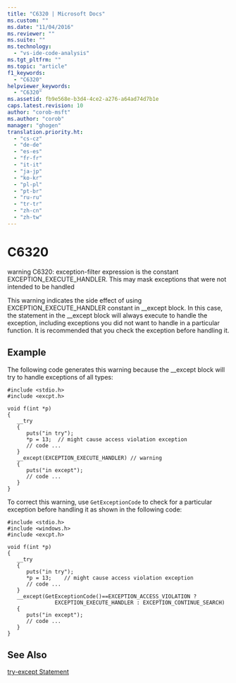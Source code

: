 ```yaml
---
title: "C6320 | Microsoft Docs"
ms.custom: ""
ms.date: "11/04/2016"
ms.reviewer: ""
ms.suite: ""
ms.technology: 
  - "vs-ide-code-analysis"
ms.tgt_pltfrm: ""
ms.topic: "article"
f1_keywords: 
  - "C6320"
helpviewer_keywords: 
  - "C6320"
ms.assetid: fb9e568e-b3d4-4ce2-a276-a64ad74d7b1e
caps.latest.revision: 10
author: "corob-msft"
ms.author: "corob"
manager: "ghogen"
translation.priority.ht: 
  - "cs-cz"
  - "de-de"
  - "es-es"
  - "fr-fr"
  - "it-it"
  - "ja-jp"
  - "ko-kr"
  - "pl-pl"
  - "pt-br"
  - "ru-ru"
  - "tr-tr"
  - "zh-cn"
  - "zh-tw"
---
```

# C6320
warning C6320: exception-filter expression is the constant EXCEPTION_EXECUTE_HANDLER. This may mask exceptions that were not intended to be handled  
  
 This warning indicates the side effect of using EXCEPTION_EXECUTE_HANDLER constant in __except block. In this case, the statement in the \__except block will always execute to handle the exception, including exceptions you did not want to handle in a particular function. It is recommended that you check the exception before handling it.  
  
## Example  
 The following code generates this warning because the __except block will try to handle exceptions of all types:  
  
```  
#include <stdio.h>   
#include <excpt.h>   
  
void f(int *p)   
{   
   __try  
   {   
      puts("in try");   
      *p = 13;  // might cause access violation exception  
      // code ...  
   }   
   __except(EXCEPTION_EXECUTE_HANDLER) // warning  
   {   
      puts("in except");   
      // code ...  
   }   
}   
```  
  
 To correct this warning, use `GetExceptionCode` to check for a particular exception before handling it as shown in the following code:  
  
```  
#include <stdio.h>   
#include <windows.h>   
#include <excpt.h>   
  
void f(int *p)   
{   
   __try  
   {   
      puts("in try");   
      *p = 13;    // might cause access violation exception   
      // code ...  
   }   
   __except(GetExceptionCode()==EXCEPTION_ACCESS_VIOLATION ?   
               EXCEPTION_EXECUTE_HANDLER : EXCEPTION_CONTINUE_SEARCH)  
   {   
      puts("in except");   
      // code ...  
   }   
}  
```  
  
## See Also  
 [try-except Statement](/cpp/cpp/try-except-statement)